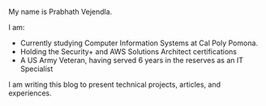 My name is Prabhath Vejendla.

I am: 
-   Currently studying Computer Information Systems at Cal Poly Pomona.
-   Holding the Security+ and AWS Solutions Architect certifications
-   A US Army Veteran, having served 6 years in the reserves as an IT Specialist

I am writing this blog to present technical projects, articles, and experiences.
